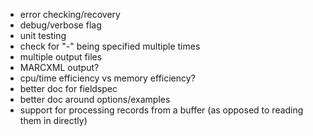 * error checking/recovery
* debug/verbose flag
* unit testing
* check for "-" being specified multiple times
* multiple output files
* MARCXML output?
* cpu/time efficiency vs memory efficiency?
* better doc for fieldspec
* better doc around options/examples
* support for processing records from a buffer (as opposed to reading them in directly)